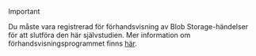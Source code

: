 > [!IMPORTANT]
> Du måste vara registrerad för förhandsvisning av Blob Storage-händelser för att slutföra den här självstudien.  Mer information om förhandsvisningsprogrammet finns [här](https://docs.microsoft.com/azure/storage/blobs/storage-blob-event-overview#join-the-preview).
